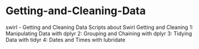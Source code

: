 # Getting-and-Cleaning-Data
swirl - Getting and Cleaning Data
Scripts about Swirl Getting and Cleaning
1: Manipulating Data with dplyr
2: Grouping and Chaining with dplyr
3: Tidying Data with tidyr
4: Dates and Times with lubridate
